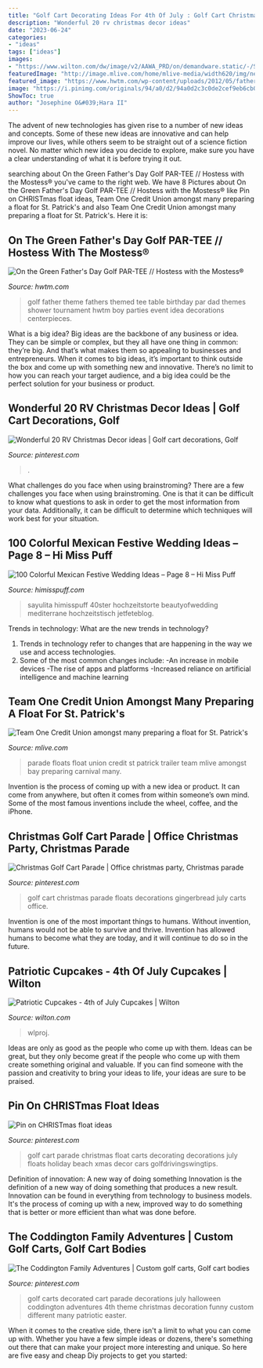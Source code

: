 ```yaml
---
title: "Golf Cart Decorating Ideas For 4th Of July : Golf Cart Christmas Parade Floats Decorations Gingerbread July Carts Office"
description: "Wonderful 20 rv christmas decor ideas"
date: "2023-06-24"
categories:
- "ideas"
tags: ["ideas"]
images:
- "https://www.wilton.com/dw/image/v2/AAWA_PRD/on/demandware.static/-/Sites-wilton-project-master/default/dw91c6db9e/images/project/WLPROJ-8602/BuTiSeHa30845.jpg?sw=1440&amp;sh=750&amp;sm=fit"
featuredImage: "http://image.mlive.com/home/mlive-media/width620/img/news/baycity_impact/photo/10678722-standard.jpg"
featured_image: "https://www.hwtm.com/wp-content/uploads/2012/05/fathers-day-golf-party-table1.jpg"
image: "https://i.pinimg.com/originals/94/a0/d2/94a0d2c3c0de2cef9eb6cb076a89b439.jpg"
ShowToc: true
author: "Josephine O&#039;Hara II"
---
```



The advent of new technologies has given rise to a number of new ideas and concepts. Some of these new ideas are innovative and can help improve our lives, while others seem to be straight out of a science fiction novel. No matter which new idea you decide to explore, make sure you have a clear understanding of what it is before trying it out.

	

		
searching about On the Green Father&#039;s Day Golf PAR-TEE // Hostess with the Mostess® you've came to the right web. We have 8 Pictures about On the Green Father&#039;s Day Golf PAR-TEE // Hostess with the Mostess® like Pin on CHRISTmas float ideas, Team One Credit Union amongst many preparing a float for St. Patrick&#039;s and also Team One Credit Union amongst many preparing a float for St. Patrick&#039;s. Here it is:
		
    
## On The Green Father&#039;s Day Golf PAR-TEE // Hostess With The Mostess®

<img loading=lazy src="https://www.hwtm.com/wp-content/uploads/2012/05/fathers-day-golf-party-table1.jpg" onerror="this.onerror=null;this.src='https://tse3.mm.bing.net/th?id=OIP.3ynMuyJlEfFopNB8v2vIjQHaKh&amp;pid=15.1';" alt="On the Green Father&#039;s Day Golf PAR-TEE // Hostess with the Mostess®">

_Source: hwtm.com_

>golf father theme fathers themed tee table birthday par dad themes shower tournament hwtm boy parties event idea decorations centerpieces. 

	

What is a big idea?
Big ideas are the backbone of any business or idea. They can be simple or complex, but they all have one thing in common: they’re big. And that’s what makes them so appealing to businesses and entrepreneurs. When it comes to big ideas, it’s important to think outside the box and come up with something new and innovative. There’s no limit to how you can reach your target audience, and a big idea could be the perfect solution for your business or product.

    
## Wonderful 20 RV Christmas Decor Ideas | Golf Cart Decorations, Golf

<img loading=lazy src="https://i.pinimg.com/originals/cc/de/69/ccde697670a36c84031c4bc6e6d93964.jpg" onerror="this.onerror=null;this.src='https://tse2.mm.bing.net/th?id=OIP.z9_c5f7mEJ1YfurL1PCjzAHaJ4&amp;pid=15.1';" alt="Wonderful 20 RV Christmas Decor ideas | Golf cart decorations, Golf">

_Source: pinterest.com_

>. 

	

What challenges do you face when using brainstroming?
There are a few challenges you face when using brainstroming. One is that it can be difficult to know what questions to ask in order to get the most information from your data. Additionally, it can be difficult to determine which techniques will work best for your situation.

    
## 100 Colorful Mexican Festive Wedding Ideas – Page 8 – Hi Miss Puff

<img loading=lazy src="https://www.himisspuff.com/wp-content/uploads/2016/06/Mexican-Styled-Wedding-Decor.jpg" onerror="this.onerror=null;this.src='https://tse1.mm.bing.net/th?id=OIP.kZbgJm910Bakj5m_-Ta47QHaLJ&amp;pid=15.1';" alt="100 Colorful Mexican Festive Wedding Ideas – Page 8 – Hi Miss Puff">

_Source: himisspuff.com_

>sayulita himisspuff 40ster hochzeitstorte beautyofwedding mediterrane hochzeitstisch jetfeteblog. 

	

Trends in technology: What are the new trends in technology?
1. Trends in technology refer to changes that are happening in the way we use and access technologies. 
2. Some of the most common changes include: 
-An increase in mobile devices 
-The rise of apps and platforms 
-Increased reliance on artificial intelligence and machine learning 

    
## Team One Credit Union Amongst Many Preparing A Float For St. Patrick&#039;s

<img loading=lazy src="http://image.mlive.com/home/mlive-media/width620/img/news/baycity_impact/photo/10678722-standard.jpg" onerror="this.onerror=null;this.src='https://tse3.mm.bing.net/th?id=OIP.w75AMFg2CRzeilHfP2VPGwHaE9&amp;pid=15.1';" alt="Team One Credit Union amongst many preparing a float for St. Patrick&#039;s">

_Source: mlive.com_

>parade floats float union credit st patrick trailer team mlive amongst bay preparing carnival many. 

	

Invention is the process of coming up with a new idea or product. It can come from anywhere, but often it comes from within someone’s own mind. Some of the most famous inventions include the wheel, coffee, and the iPhone.

    
## Christmas Golf Cart Parade | Office Christmas Party, Christmas Parade

<img loading=lazy src="https://i.pinimg.com/originals/8e/a4/38/8ea43878cd9f6210271423cff01758b9.jpg" onerror="this.onerror=null;this.src='https://tse2.mm.bing.net/th?id=OIP.78jSdyO0XcWc0P0HAQ8yrgHaJ4&amp;pid=15.1';" alt="Christmas Golf Cart Parade | Office christmas party, Christmas parade">

_Source: pinterest.com_

>golf cart christmas parade floats decorations gingerbread july carts office. 

	

Invention is one of the most important things to humans. Without invention, humans would not be able to survive and thrive. Invention has allowed humans to become what they are today, and it will continue to do so in the future.

    
## Patriotic Cupcakes - 4th Of July Cupcakes | Wilton

<img loading=lazy src="https://www.wilton.com/dw/image/v2/AAWA_PRD/on/demandware.static/-/Sites-wilton-project-master/default/dw91c6db9e/images/project/WLPROJ-8602/BuTiSeHa30845.jpg?sw=1440&amp;sh=750&amp;sm=fit" onerror="this.onerror=null;this.src='https://tse3.mm.bing.net/th?id=OIP.v5Vr61nADgDBCtK1il6BHgHaHa&amp;pid=15.1';" alt="Patriotic Cupcakes - 4th of July Cupcakes | Wilton">

_Source: wilton.com_

>wlproj. 

	

Ideas are only as good as the people who come up with them.
Ideas can be great, but they only become great if the people who come up with them create something original and valuable. If you can find someone with the passion and creativity to bring your ideas to life, your ideas are sure to be praised.

    
## Pin On CHRISTmas Float Ideas

<img loading=lazy src="https://i.pinimg.com/originals/94/a0/d2/94a0d2c3c0de2cef9eb6cb076a89b439.jpg" onerror="this.onerror=null;this.src='https://tse3.mm.bing.net/th?id=OIP.-LeYt7kE0bbL808kZnqOLQHaJ4&amp;pid=15.1';" alt="Pin on CHRISTmas float ideas">

_Source: pinterest.com_

>golf cart parade christmas float carts decorating decorations july floats holiday beach xmas decor cars golfdrivingswingtips. 

	

Definition of innovation: A new way of doing something
Innovation is the definition of a new way of doing something that produces a new result. Innovation can be found in everything from technology to business models. It's the process of coming up with a new, improved way to do something that is better or more efficient than what was done before.

    
## The Coddington Family Adventures | Custom Golf Carts, Golf Cart Bodies

<img loading=lazy src="https://i.pinimg.com/originals/4e/84/6a/4e846a700df83833a2a4846997334c5a.jpg" onerror="this.onerror=null;this.src='https://tse4.mm.bing.net/th?id=OIP.gUwIdhcqvws4E2LNz8du-QHaFj&amp;pid=15.1';" alt="The Coddington Family Adventures | Custom golf carts, Golf cart bodies">

_Source: pinterest.com_

>golf carts decorated cart parade decorations july halloween coddington adventures 4th theme christmas decoration funny custom different many patriotic easter. 

	

When it comes to the creative side, there isn't a limit to what you can come up with. Whether you have a few simple ideas or dozens, there's something out there that can make your project more interesting and unique. So here are five easy and cheap Diy projects to get you started: 

